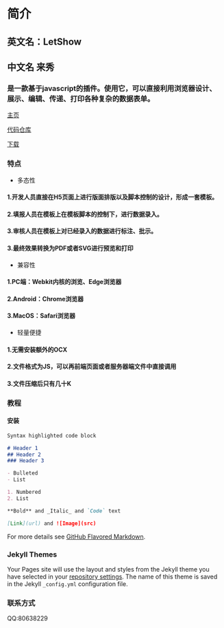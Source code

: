 # 简介

## 英文名：LetShow
## 中文名 来秀
### 是一款基于javascript的插件。使用它，可以直接利用浏览器设计、展示、编辑、传递、打印各种复杂的数据表单。

[主页](https://letshow.github.io)

[代码仓库](https://github.com/LetShow/letshow)

[下载](https://letshow.github.io/dist)

### 特点

- 多态性
#### 1.开发人员直接在H5页面上进行版面排版以及脚本控制的设计，形成一套模板。
#### 2.填报人员在模板上在模板脚本的控制下，进行数据录入。
#### 3.审核人员在模板上对已经录入的数据进行标注、批示。
#### 3.最终效果转换为PDF或者SVG进行预览和打印

- 兼容性
#### 1.PC端：Webkit内核的浏览、Edge浏览器
#### 2.Android：Chrome浏览器
#### 3.MacOS：Safari浏览器

- 轻量便捷
#### 1.无需安装额外的OCX
#### 2.文件格式为JS，可以再前端页面或者服务器端文件中直接调用
#### 3.文件压缩后只有几十K


### 教程

#### 安装
```markdown
Syntax highlighted code block

# Header 1
## Header 2
### Header 3

- Bulleted
- List

1. Numbered
2. List

**Bold** and _Italic_ and `Code` text

[Link](url) and ![Image](src)
```

For more details see [GitHub Flavored Markdown](https://guides.github.com/features/mastering-markdown/).

### Jekyll Themes

Your Pages site will use the layout and styles from the Jekyll theme you have selected in your [repository settings](https://github.com/LetShow/letshow.github.io/settings). The name of this theme is saved in the Jekyll `_config.yml` configuration file.

### 联系方式

QQ:80638229
